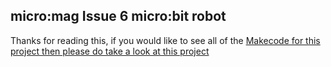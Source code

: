 ## micro:mag Issue 6 micro:bit robot

Thanks for reading this, if you would like to see all of the [Makecode for this project then please do take a look at this project](https://makecode.microbit.org/_i8MUkgdz0c8M)
